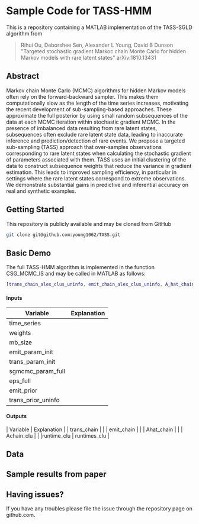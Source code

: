 # Sample Code for TASS-HMM

This is a repository containing a MATLAB implementation of the TASS-SGLD algorithm from
> Rihui Ou, Deborshee Sen, Alexander L Young, David B Dunson
> "Targeted stochastic gradient Markoc chain Monte Carlo for hidden Markov models with rare latent states" 
> arXiv:1810.13431

## Abstract

Markov chain Monte Carlo (MCMC) algorithms for hidden Markov models often rely on the forward-backward sampler. This makes them computationally slow as the length of the time series increases, motivating the recent development of sub-sampling-based approaches. These approximate the full posterior by using small random subsequences of the data at each MCMC iteration within stochastic gradient MCMC. In the presence of imbalanced data resulting from rare latent states, subsequences often exclude rare latent state data, leading to inaccurate inference and prediction/detection of rare events. We propose a targeted sub-sampling (TASS) approach that over-samples observations corresponding to rare latent states when calculating the stochastic gradient of parameters associated with them. TASS uses an initial clustering of the data to construct subsequence weights that reduce the variance in gradient estimation. This leads to improved sampling efficiency, in particular in settings where the rare latent states correspond to extreme observations. We demonstrate substantial gains in predictive and inferential accuracy on real and synthetic examples. 

## Getting Started

This repository is publicly available and may be cloned from GitHub

```bash
git clone git@github.com:young1062/TASS.git
```

## Basic Demo

The full TASS-HMM algorithm is implemented in the function CSG_MCMC_IS and may be called in MATLAB as follows:

```matlab
[trans_chain_alex_clus_uninfo, emit_chain_alex_clus_uninfo, A_hat_chain_clu, A_chain_clu, runtime_clu, runtimes_clu] = CSG_MCMC_IS(time_series, weights, mb_size, emit_param_init, trans_param_init, sgmcmc_param_full, eps_full, emit_prior, trans_prior_uninfo)
```

#### Inputs 
| Variable | Explanation |
|--------|-------------|
| time_series | |
| weights | |
| mb_size | |
| emit_param_init | |
| trans_param_init | |
| sgmcmc_param_full | |
| eps_full |  |
| emit_prior | |
| trans_prior_uninfo | |

#### Outputs

| Variable | Explanation |
| trans_chain |  |
| emit_chain |   |
| Ahat_chain |   |
| Achain_clu |   |
|runtime_clu | runtimes_clu |

## Data

## Sample results from paper

## Having issues?
If you have any troubles please file the issue through the repository page on github.com.





